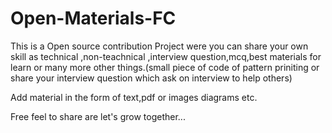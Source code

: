 # Open-Materials-FC

This is a Open source contribution Project were you can share your own skill as technical ,non-teachnical ,interview question,mcq,best materials for learn or many more other things.(small piece of code of pattern priniting or share your interview question which ask on interview to help others)

Add material in the form of text,pdf or images diagrams etc.

Free feel to share are let's grow together...
